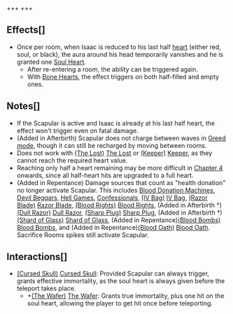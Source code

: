 +++
+++

Effects[]
---------


* Once per room, when Isaac is reduced to his last half [heart](/wiki/Heart "Heart") (either red, soul, or black), the aura around his head temporarily vanishes and he is granted one [Soul Heart](/wiki/Soul_Heart "Soul Heart").
	+ After re-entering a room, the ability can be triggered again.
	+ With [Bone Hearts](/wiki/Bone_Heart "Bone Heart"), the effect triggers on both half-filled and empty ones.


Notes[]
-------


* If the Scapular is active and Isaac is already at his last half heart, the effect won't trigger even on fatal damage.
* (Added in Afterbirth) Scapular does not charge between waves in [Greed mode](/wiki/Greed_mode "Greed mode"), though it can still be recharged by moving between rooms.
* Does not work with  [(The Lost)](/wiki/The_Lost "The Lost") [The Lost](/wiki/The_Lost "The Lost") or  [(Keeper)](/wiki/Keeper "Keeper") [Keeper](/wiki/Keeper "Keeper"), as they cannot reach the required heart value.
* Reaching only half a heart remaining may be more difficult in [Chapter 4](/wiki/Chapters#Chapter_4 "Chapters") onwards, since all half-heart hits are upgraded to a full heart.
* (Added in Repentance) Damage sources that count as "health donation" no longer activate Scapular. This includes [Blood Donation Machines](/wiki/Machines#Blood_Donation_Machine "Machines"), [Devil Beggars](/wiki/Beggar#Devil_Beggar "Beggar"), [Hell Games](/wiki/Beggar#Hell_Game "Beggar"), [Confessionals](/wiki/Machines#Confessional "Machines"), [(IV Bag)](/wiki/IV_Bag "IV Bag") [IV Bag](/wiki/IV_Bag "IV Bag"), [(Razor Blade)](/wiki/Razor_Blade "Razor Blade") [Razor Blade](/wiki/Razor_Blade "Razor Blade"), [(Blood Rights)](/wiki/Blood_Rights "Blood Rights") [Blood Rights](/wiki/Blood_Rights "Blood Rights"), (Added in Afterbirth †)[(Dull Razor)](/wiki/Dull_Razor "Dull Razor") [Dull Razor](/wiki/Dull_Razor "Dull Razor"), [(Sharp Plug)](/wiki/Sharp_Plug "Sharp Plug") [Sharp Plug](/wiki/Sharp_Plug "Sharp Plug"), (Added in Afterbirth †)[(Shard of Glass)](/wiki/Shard_of_Glass "Shard of Glass") [Shard of Glass](/wiki/Shard_of_Glass "Shard of Glass"), (Added in Repentance)[(Blood Bombs)](/wiki/Blood_Bombs "Blood Bombs") [Blood Bombs](/wiki/Blood_Bombs "Blood Bombs"), and (Added in Repentance)[(Blood Oath)](/wiki/Blood_Oath "Blood Oath") [Blood Oath](/wiki/Blood_Oath "Blood Oath"). Sacrifice Rooms spikes still activate Scapular.


Interactions[]
--------------


* [(Cursed Skull)](/wiki/Cursed_Skull "Cursed Skull") [Cursed Skull](/wiki/Cursed_Skull "Cursed Skull"): Provided Scapular can always trigger, grants effective immortality, as the soul heart is always given before the teleport takes place.
	+ +[(The Wafer)](/wiki/The_Wafer "The Wafer") [The Wafer](/wiki/The_Wafer "The Wafer"): Grants true immortality, plus one hit on the soul heart, allowing the player to get hit once before teleporting.


